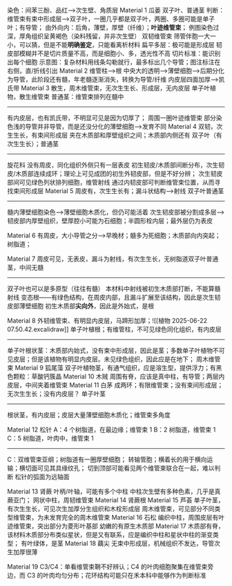   染色：间苯三酚、品红-->次生壁、角质层 
Material 1 瓜蒌
双子叶、普通茎
判断：维管束有束中形成层-->双子叶，一圈几乎都是双子叶，两圈、多圈可能是单子叶；有导管；
由外向内：后角，薄壁，厚壁（纤维）；**叶迹维管束**；
例图染色过深，厚角组织呈黄褐色（染料残留，并非次生壁）
双韧维管束
筛管伴胞一大一小，可以猜，但是不能**明确鉴定**，只能看离析材料
扁平多层：极可能是形成层
韧皮部模糊并不是切片质量不高，而是细胞小、多，透光性不高
切片标准：能识别出每个细胞
示意图：复杂材料用线条勾勒就行，最多标出几个导管；图注标注在右侧，直/折线引出
Material 2
维管柱-->根
中央大的透明-->薄壁细胞-->后期分化为导管，此阶段还有髓，年老髓逐渐消失，转换为导管/纤维
内皮层四面加厚-->凯氏带
Material 3
散生，周木维管束，无次生生长、形成层，无内皮层
单子叶植物，散生维管束
普通茎：维管束排列在髓中

---
有内皮层，也有凯氏带，不明显可见是因为切厚了；
周围一圈叶迹维管束
部分染色浅的导管并非导管，而是还没分化的薄壁细胞-->发育不同
Material 4
双韧，次生生长，有束间形成层
夹在木质部和厚壁组织之间；木质部内侧还有
双子叶（有次生生长）；普通茎

---
旋花科
没有周皮，同化组织外侧只有一层表皮
初生韧皮/木质部间断分布，次生韧皮/木质部连续成环；理论上可见成团的初生外韧皮部，但是不好分辨；
次生韧皮部间可见绿色列状排列细胞，维管射线
通过内韧皮部可判断维管束位置，从而寻找束间形成层
Material 5
周皮有，次生生长有；漏斗状结构-->射线
双子叶普通茎

---
髓内薄壁细胞染色-->薄壁细胞木质化，但仍可能活着
次生韧皮部被分割成多层-->韧皮部内厚壁组织，壁厚腔小可能为石细胞；半圆形栓内层；最外层仍为表皮

Material 6
有周皮，大小导管之分-->早晚材；髓多为死细胞；木质部向内突起；树脂道；

Material 7
周皮可见，无表皮，漏斗为射线，有次生生长，无树脂道双子叶普通茎，中间无髓

---
双子叶也可以是多原型（往往有髓）
本材料中射线被初生木质部打断，不能算髓射线
变态根——有绿色结构，在周皮内部，且漏斗扩展至该结构，因此是次生韧皮部薄壁细胞
初生木质部**尖向外**，因此是外始式，是根

Material 8
外韧维管束、有明显内皮层，马蹄形加厚；![[植物 2025-06-22 07.50.42.excalidraw]]
单子叶植根；有维管柱，不可见绿色同化组织，有内皮层

---
单子叶根状茎：木质部内始式，没有束中形成层，因此是茎；多数单子叶植物不可见皮层；但是该植物有明显内皮层。未见绿色组织，因此应是在地下；
周木维管束
Material 9 狐尾藻
双子叶植物茎，有通气组织，应是溶生型，提供浮力；有黑色颗粒：草酸钙簇晶
Material 10 木贼
周围有脊，应该是真中柱，有导管；两层内皮层，中间夹着维管束
Material 11 白茅
成两环；有限维管束；没有束间形成层；无次生生长；没有内皮层？
单子叶茎

---
根状茎，有内皮层；皮层大量薄壁细胞木质化；维管束多角度

Material 12 松针
A：4 个树脂道，在最边缘；维管束 1 
B：2 树脂道，维管束 1
C：5 树脂道，叶肉中，维管束 1

---
C：双维管束亚纲；树脂道有一圈厚壁细胞；
转输管胞；横着长的用于横向运输；横切面可见其具缘纹孔；
切到顶部可能看见两个维管束联合在一起，难以判断
松针的弧面为远轴面

Material 13 肾蕨
叶柄/叶轴，可能有多个中柱
中柱次生壁有多种色素，几乎是真蕨亚门；
网状中柱，周韧维管束
Material 14 肾蕨根
Material 15 芦荟
单子叶茎，有次生生长，可见次生加厚分生组织和木栓形成层
周木维管束，可见部分不同类型维管束，为未发育完全的周木维管束
Material 16 石松
编织中柱，周围皮层有叶迹维管束，突出部分为菱形叶基部
幼嫩的有原生木质部
Material 17
木质部有脊，该材料木质部分布类似星状，但是又有联系，应是编织中柱和星状中柱的渐变类型；
有叶绿体，是茎
Material 18 藕尖
无束中形成层，机械组织不发达，导管次生加厚很薄




Material 19
C3/C4：单看维管束鞘不好辨认；C4 的叶肉细胞聚集在维管束旁边，而 C3 的叶肉均匀分布；花环结构可能只在禾本科中能够作为判断标准